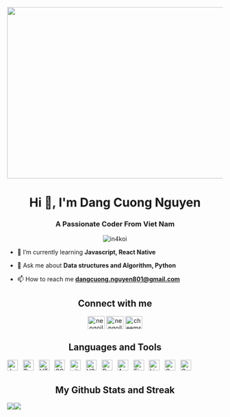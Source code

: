 <img src = "https://images4.alphacoders.com/936/936378.jpg" width="1000" height="400"/>


<h1 align="center">Hi 👋, I'm Dang Cuong Nguyen</h1>
<h3 align="center">A Passionate Coder From Viet Nam</h3>
<p align="center"> <img src="https://komarev.com/ghpvc/?username=in4koi&label=Profile%20views&color=0e75b6&style=flat" alt="in4koi" /> </p>


- 🌱 I’m currently learning **Javascript, React Native**

- 💬 Ask me about **Data structures and Algorithm, Python**

- 📫 How to reach me **dangcuong.nguyen801@gmail.com**



<h2 align="center">Connect with me</h2>
<p align="center">
<a href="https://fb.com/nengoilacuong" target="blank"><img align="center" src="https://raw.githubusercontent.com/rahuldkjain/github-profile-readme-generator/master/src/images/icons/Social/facebook.svg" alt="nengoilacuong" height="30" width="40" /></a>
<a href="https://instagram.com/nengoilacuong" target="blank"><img align="center" src="https://raw.githubusercontent.com/rahuldkjain/github-profile-readme-generator/master/src/images/icons/Social/instagram.svg" alt="nengoilacuong" height="30" width="40" /></a>
<a href="https://www.leetcode.com/cheems_coder" target="blank"><img align="center" src="https://raw.githubusercontent.com/rahuldkjain/github-profile-readme-generator/master/src/images/icons/Social/leet-code.svg" alt="cheems_coder" height="30" width="40" /></a>
</p>



<h2 align="Center">Languages and Tools</h2>
<span><img src="https://img.shields.io/badge/JavaScript-F7DF1E?logo=javascript&logoColor=black&style=for-the-badge" alt="JavaScript logo" title="JavaScript" height="25" /></span>
&nbsp;
<span><img src="https://img.shields.io/badge/React-61DAFB?logo=react&logoColor=black&style=for-the-badge" alt="ReactJS logo" title="ReactJS" height="25" /></span>
&nbsp;
<span><img src="https://img.shields.io/badge/HTML5-E34F26?logo=html5&logoColor=white&style=for-the-badge" alt="HTML5 logo" title="HTML5" height="25" /></span>
&nbsp;
<span><img src="https://img.shields.io/badge/CSS-239120?logo=css3&logoColor=white&style=for-the-badge" alt="CSS3 logo" title="CSS3" height="25" /></span>
&nbsp;
<span><img src="https://img.shields.io/badge/Git-F05032?logo=git&logoColor=white&style=for-the-badge" alt="git logo" title="git" height="25" /></span>
&nbsp;
<span><img src="https://img.shields.io/badge/Visual_Studio_Code-007ACC?logo=visual%20studio%20code&logoColor=white&style=for-the-badge" alt="VS logo" title="VS Code" height="25" /></span>
&nbsp;
<span><img src="https://img.shields.io/badge/Python-3776AB?logo=python&logoColor=white&style=for-the-badge" alt="Python logo" title="Python" height="25" /></span>
&nbsp;
<span><img src="https://img.shields.io/badge/Arduino-00979D?logo=arduino&logoColor=white&style=for-the-badge" alt="Arduino logo" title="Arduino" height="25" /></span>
&nbsp;
<span><img src="https://img.shields.io/badge/Figma-F24E1E?logo=figma&logoColor=white&style=for-the-badge" alt="Figma logo" title="Figma" height="25" /></span>
&nbsp;
<span><img src="https://img.shields.io/badge/Linux-FCC624?logo=linux&logoColor=black&style=for-the-badge" alt="Linux  logo" title="Linux" height="25" /></span>
&nbsp;
<span><img src="https://img.shields.io/badge/C-00599C?logo=c&logoColor=white&style=for-the-badge" alt="C logo" title="C" height="25" /></span>
&nbsp;
<span><img src="https://img.shields.io/badge/C++-00599C?logo=c%2B%2B&logoColor=white&style=for-the-badge" alt="C++ logo" title="C++" height="25" /></span>
&nbsp;


<h2 align="center">My Github Stats and Streak</h2>



<div style="display: flex; flex-direction: row;">
 <img class="img" src="https://github-readme-stats.vercel.app/api?username=dn-cuong&show_icons=true&theme=dracula"/>
 <img class="img" src="https://streak-stats.demolab.com/?user=dn-cuong&theme=dracula" />
</div>

